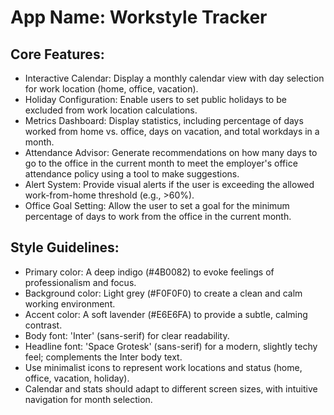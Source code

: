 # **App Name**: Workstyle Tracker

## Core Features:

- Interactive Calendar: Display a monthly calendar view with day selection for work location (home, office, vacation).
- Holiday Configuration: Enable users to set public holidays to be excluded from work location calculations.
- Metrics Dashboard: Display statistics, including percentage of days worked from home vs. office, days on vacation, and total workdays in a month.
- Attendance Advisor: Generate recommendations on how many days to go to the office in the current month to meet the employer's office attendance policy using a tool to make suggestions.
- Alert System: Provide visual alerts if the user is exceeding the allowed work-from-home threshold (e.g., >60%).
- Office Goal Setting: Allow the user to set a goal for the minimum percentage of days to work from the office in the current month.

## Style Guidelines:

- Primary color: A deep indigo (#4B0082) to evoke feelings of professionalism and focus.
- Background color: Light grey (#F0F0F0) to create a clean and calm working environment.
- Accent color: A soft lavender (#E6E6FA) to provide a subtle, calming contrast.
- Body font: 'Inter' (sans-serif) for clear readability.
- Headline font: 'Space Grotesk' (sans-serif) for a modern, slightly techy feel; complements the Inter body text.
- Use minimalist icons to represent work locations and status (home, office, vacation, holiday).
- Calendar and stats should adapt to different screen sizes, with intuitive navigation for month selection.